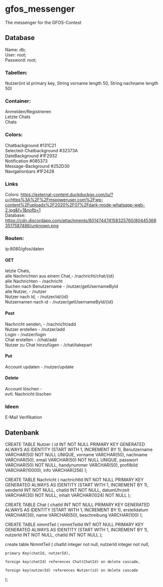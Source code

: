 # gfos_messenger
The messenger for the GFOS-Contest

## Database
Name: db; <br />
User: root; <br />
Password: root; <br />

### Tabellen:      
Nutzer(int id primary key, String vorname length 50, String nachname length 50)

### Container: 
Anmelden/Registrieren <br />
Letzte Chats <br />
Chats <br />

### Colors:
Chatbackground #131C21 <br />
Selected-Chatbackground #32373A <br />
DateBackground #1F2932 <br />
Notification #085373 <br />
Message-Background #252D30 <br />
Navigationbars #1F2428 <br />

### Links
Colors: https://external-content.duckduckgo.com/iu/?u=https%3A%2F%2Fmspoweruser.com%2Fwp-content%2Fuploads%2F2020%2F07%2Fdark-mode-whatsapp-web-2.jpg&f=1&nofb=1 <br />
Database: https://cdn.discordapp.com/attachments/801474474158325760/804453683517587486/unknown.png

### Routen: 
ip:8080/gfos/daten
#### GET
letzte Chats, <br />
alle Nachrichten aus einem Chat,- /nachricht/chat/{id}<br />
alle Nachrichten - /nachricht <br />
Suchen nach Benutzername - /nutzer/getUsernameById <br />
alle Nutzer, - /nutzer<br />
Nutzer nach Id, - /nutzer/id/{id}<br />
Nutzernamen nach id - /nutzer/getUsernameById/{id}<br />

#### Post
Nachricht senden, - /nachricht/add<br />
Nutzer erstellen - /nutzer/add <br />
Login - /nutzer/login <br />
Chat erstellen - /chat/add <br />
Nutzer zu Chat hinzufügen - /chat/takepart <br />

#### Put
Account updaten - /nutzer/update<br />

#### Delete
Account löschen - <br />
evtl: Nachricht löschen <br />


### Ideen
E-Mail Verifikation

## Datenbank
CREATE TABLE Nutzer
(
    id INT NOT NULL PRIMARY KEY GENERATED ALWAYS AS IDENTITY
    (START WITH 1, INCREMENT BY 1),
    Benutzername VARCHAR(50) NOT NULL UNIQUE,
    vorname VARCHAR(50),
    nachname VARCHAR(50),
    email VARCHAR(50) NOT NULL UNIQUE,
    passwort VARCHAR(50) NOT NULL,
    handynummer VARCHAR(50),
    profilbild VARCHAR(10000),
    info VARCHAR(256)
);

CREATE TABLE Nachricht 
(
    nachrichtId INT NOT NULL PRIMARY KEY GENERATED ALWAYS AS IDENTITY
    (START WITH 1, INCREMENT BY 1),
    senderId INT NOT NULL,
    chatId INT NOT NULL,
    datumUhrzeit VARCHAR(30) NOT NULL,
    inhalt VARCHAR(1024) NOT NULL
);

CREATE TABLE Chat 
(
    chatId INT NOT NULL PRIMARY KEY GENERATED ALWAYS AS IDENTITY
    (START WITH 1, INCREMENT BY 1),
    erstelldatum VARCHAR(30),
    name VARCHAR(50),
    beschreibung VARCHAR(100)
);

CREATE TABLE nimmtTeil 
(
    nimmtTeilId INT NOT NULL PRIMARY KEY GENERATED ALWAYS AS IDENTITY
    (START WITH 1, INCREMENT BY 1),
    nutzerId INT NOT NULL,
    chatId INT NOT NULL
);
 
create table NimmtTeil (
    chatId integer not null,
    nutzerId integer not null,

    primary Key(chatId, nutzerId),

    foreign key(chatId) references Chat(ChatId) on delete cascade,
    
    foreign key(nutzerId) references Nutzer(id) on delete cascade
);
